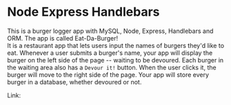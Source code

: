 # Node Express Handlebars


This is a burger logger app with MySQL, Node, Express, Handlebars and ORM.  The app is called Eat-Da-Burger!  
It is a restaurant app that lets users input the names of burgers they'd like to eat.  Whenever a user submits a burger's name, your app will display the burger on the left side of the page -- waiting to be devoured. Each burger in the waiting area also has a `Devour it!` button. When the user clicks it, the burger will move to the right side of the page.  Your app will store every burger in a database, whether devoured or not.

Link:


